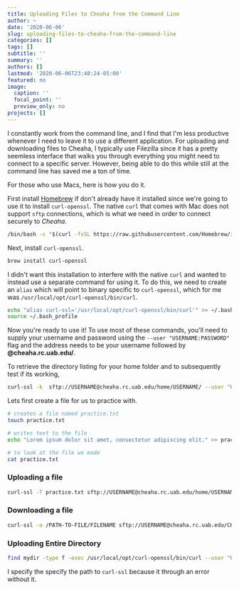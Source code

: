 ```yaml
---
title: Uploading Files to Cheaha from the Command Line
author: ~
date: '2020-06-06'
slug: uploading-files-to-cheaha-from-the-command-line
categories: []
tags: []
subtitle: ''
summary: ''
authors: []
lastmod: '2020-06-06T23:48:24-05:00'
featured: no
image:
  caption: ''
  focal_point: ''
  preview_only: no
projects: []
---
```


I constantly work from the command line, and I find that I'm less productive whenever I need to leave it to use a different application. For uploading and downloading files to Cheaha, I typically use Filezilla since it has a pretty seemless interface that walks you through everything you might need to connect to a specific server. However, being able to do this while still at the command line has saved me a ton of time. 

For those who use Macs, here is how you do it. 

First install [Homebrew](https://brew.sh) if don't already have it installed since we're going to use it to install `curl-openssl`. The native `curl` that comes with Mac does not support `sftp` connections, which is what we need in order to connect securely to *Cheaha*. 

```bash
/bin/bash -c "$(curl -fsSL https://raw.githubusercontent.com/Homebrew/install/master/install.sh)"
```

Next, install `curl-openssl`. 

```bash
brew install curl-openssl
```

I didn't want this installation to interfere with the native `curl` and wanted to instead use a separate command for using it. To do this, we need to create an `alias` which will point to binary specific to `curl-openssl`, which for me was `/usr/local/opt/curl-openssl/bin/curl`. 

```bash
echo "alias curl-ssl='/usr/local/opt/curl-openssl/bin/curl'" >> ~/.bash_profile
source ~/.bash_profile
```

Now you're ready to use it! To use most of these commands, you'll need to supply your username and password using the `--user "USERNAME:PASSWORD"` flag and the address needs to be your username followed by **@cheaha.rc.uab.edu/**.  

To retrieve the directory listing for your home folder and to subsequently test if its working,


```bash
curl-ssl -k  sftp://USERNAME@cheaha.rc.uab.edu/home/USERNAME/ --user "USERNAME:PASSWORD"
```

Lets first create a file for us to practice with. 

```bash
# creates a file named practice.txt
touch practice.txt

# writes text to the file
echo "Lorem ipsum dolor sit amet, consectetur adipiscing elit." >> practice.txt

# to look at the file we made
cat practice.txt
```


### Uploading a file

```bash
curl-ssl -T practice.txt sftp://USERNAME@cheaha.rc.uab.edu/home/USERNAME/practice-to-cheha.txt --user "USERNAME:PASSWORD"
```


### Downloading a file

```bash
curl-ssl -o /PATH-TO-FILE/FILENAME sftp://USERNAME@cheaha.rc.uab.edu/CHEAHA-PATH/FILENAME --user "USERNAME:PASSWORD"
```


### Uploading Entire Directory

```bash
find mydir -type f -exec /usr/local/opt/curl-openssl/bin/curl --user "USERNAME:PASSWORD" --ftp-create-dirs -T {} sftp://USERNAME@cheaha.rc.uab.edu/CHEAHA-PATH/{} \;
```

I specify the specify the path to `curl-ssl` because it through an error without it. 





